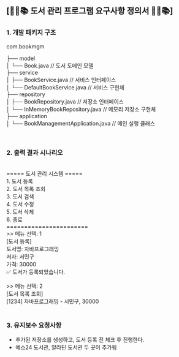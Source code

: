 ## [📕📖📚 도서 관리 프로그램 요구사항 정의서 📕📖📚]

### 1. 개발 패키지 구조 

com.bookmgm

├── model<br>
│   └── Book.java                   // 도서 도메인 모델<br>
├── service<br>
│   ├── BookService.java           // 서비스 인터페이스<br>
│   └── DefaultBookService.java    // 서비스 구현체<br>
├── repository<br>
│   ├── BookRepository.java        	// 저장소 인터페이스<br>
│   └── InMemoryBookRepository.java	// 메모리 저장소 구현체<br>
├── application<br>
│   └── BookManagementApplication.java // 메인 실행 클래스<br>

<br>

### 2. 출력 결과 시나리오
<br>
===== 도서 관리 시스템 =====<br>
1. 도서 등록<br>
2. 도서 목록 조회<br>
3. 도서 검색<br>
4. 도서 수정<br>
5. 도서 삭제<br>
6. 종료<br>
=======================<br>
>> 메뉴 선택: 1<br>
[도서 등록]<br>
도서명: 자바프로그래밍<br>
저자: 서민구<br>
가격: 30000<br>
✅ 도서가 등록되었습니다.<br><br>
>> 메뉴 선택: 2<br>
[도서 목록 조회]<br>
[1234] 자바프로그래밍 - 서민구,  30000 <br>
<br>

### 3. 유지보수 요청사항
- 추가된 저장소를 생성하고, 도서 등록 전 체크 후 진행한다.
- 예스24 도서관, 알라딘 도서관 두 곳이 추가됨












